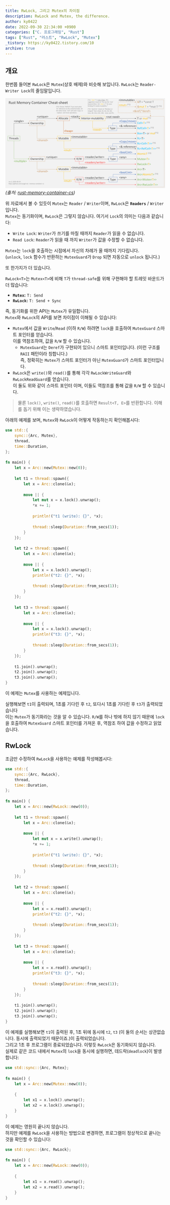 ```yaml
---
title: RwLock, 그리고 Mutex의 차이점
description: RwLock and Mutex, the difference.
author: ky0422
date: 2022-09-30 22:34:00 +0900
categories: ["C. 프로그래밍", "Rust"]
tags: ["Rust", "러스트", "RwLock", "Mutex"]
_tistory: https://ky0422.tistory.com/10
archive: true
---
```


## 개요

한번쯤 들어본 `RwLock`은 `Mutex`(상호 배제)와 비슷해 보입니다. `RwLock`는 `Reader-Writer Lock`의 줄임말입니다.

![Rust Memory](/assets/img/2022-09-30-rwlock-and-mutex-the-difference/rust-mem.png)
_(출처: [rust-memory-container-cs](https://github.com/usagi/rust-memory-container-cs))_

위 자료에서 볼 수 있듯이 `Mutex`는 `Reader` / `Writer`이며, `RwLock`은 **`Readers`** / `Writer` 입니다.  
`Mutex`는 동기화이며, `RwLock`은 그렇지 않습니다. 여기서 `Lock`의 의미는 다음과 같습니다:

- `Write Lock`: `Writer`가 쓰기를 마칠 때까지 `Reader`가 읽을 수 없습니다.
- `Read Lock`: `Reader`가 읽을 때 까지 `Writer`가 값을 수정할 수 없습니다.

`Mutex`는 `lock`을 호출하는 시점에서 자신의 차례가 올 때까지 기다립니다.  
(`unlock`, `lock` 함수가 반환하는 `MutexGuard`가 `Drop` 되면 자동으로 `unlock` 됩니다.)

또 한가지가 더 있습니다.

`RwLock<T>`는 `Mutex<T>`에 비해 `T`가 `thread-safe`를 위해 구현해야 할 트레잇 바운드가 더 많습니다:

- **`Mutex`:** `T: Send`
- **`RwLock`:** `T: Send + Sync`

즉, 동기화를 위한 API는 `Mutex`가 유일합니다.  
`Mutex`와 `RwLock`의 API를 보면 차이점이 이해될 수 있습니다:

- `Mutex`에서 값을 `Write`/`Read` (이하 `R/W`) 하려면 `lock`을 호출하여 `MutexGuard` 스마트 포인터를 얻습니다.  
  이를 역참조하여, 값을 `R/W` 할 수 있습니다.
  - `MutexGuard`는 `Deref`가 구현되어 있으니 스마트 포인터입니다. (이런 구조를 `RAII` 패턴이라 칭합니다.)  
    즉, 정확히는 `Mutex`가 스마트 포인터가 아닌 `MutexGuard`가 스마트 포인터입니다.
- `RwLock`은 `write()`와 `read()`를 통해 각각 `RwLockWriteGuard`와 `RwLockReadGuard`를 얻습니다.  
  이 둘도 위와 같이 스마트 포인터 이며, 이들도 역참조를 통해 값을 `R/W` 할 수 있습니다.

> 물론 `lock()`, `write()`, `read()`를 호출하면 `Result<T, E>`를 반환합니다. 이해를 돕기 위해 이는 생략하였습니다.

아래의 예제를 보며, `Mutex`와 `RwLock`이 어떻게 작동하는지 확인해봅시다:

```rust
use std::{
    sync::{Arc, Mutex},
    thread,
    time::Duration,
};

fn main() {
    let x = Arc::new(Mutex::new(0));

    let t1 = thread::spawn({
        let x = Arc::clone(&x);

        move || {
            let mut x = x.lock().unwrap();
            *x += 1;

            println!("t1 (write): {}", *x);

            thread::sleep(Duration::from_secs(1));
        }
    });

    let t2 = thread::spawn({
        let x = Arc::clone(&x);

        move || {
            let x = x.lock().unwrap();
            println!("t2: {}", *x);

            thread::sleep(Duration::from_secs(1));
        }
    });

    let t3 = thread::spawn({
        let x = Arc::clone(&x);

        move || {
            let x = x.lock().unwrap();
            println!("t3: {}", *x);

            thread::sleep(Duration::from_secs(1));
        }
    });

    t1.join().unwrap();
    t2.join().unwrap();
    t3.join().unwrap();
}
```

이 예제는 `Mutex`를 사용하는 예제입니다.

실행해보면 `t1`이 출력되며, 1초를 기다린 후 `t2`, 또다시 1초를 기다린 후 `t3`가 출력되었습니다  
이는 `Mutex`가 동기화라는 것을 알 수 있습니다. `R/W`를 하나 밖에 하지 않기 때문에 `lock`을 호출하여 `MutexGuard` 스마트 포인터를 가져온 후, 역참조 하여 값을 수정하고 읽었습니다.

## RwLock

조금만 수정하여 `RwLock`을 사용하는 예제를 작성해봅시다:

```rust
use std::{
    sync::{Arc, RwLock},
    thread,
    time::Duration,
};

fn main() {
    let x = Arc::new(RwLock::new(0));

    let t1 = thread::spawn({
        let x = Arc::clone(&x);

        move || {
            let mut x = x.write().unwrap();
            *x += 1;

            println!("t1 (write): {}", *x);

            thread::sleep(Duration::from_secs(1));
        }
    });

    let t2 = thread::spawn({
        let x = Arc::clone(&x);

        move || {
            let x = x.read().unwrap();
            println!("t2: {}", *x);

            thread::sleep(Duration::from_secs(1));
        }
    });

    let t3 = thread::spawn({
        let x = Arc::clone(&x);

        move || {
            let x = x.read().unwrap();
            println!("t3: {}", *x);

            thread::sleep(Duration::from_secs(1));
        }
    });

    t1.join().unwrap();
    t2.join().unwrap();
    t3.join().unwrap();
}
```

이 예제를 실행해보면 `t1`이 출력된 후, 1초 뒤에 동시에 `t2`, `t3` (이 둘의 순서는 상관없습니다. 동시에 출력되었기 때문이죠.)이 출력되었습니다.  
그리고 1초 후 프로그램이 종료되었습니다. 이렇듯 `RwLock`은 동기화되지 않습니다.  
실제로 같은 코드 내에서 `Mutex`의 `lock`을 동시에 실행하면, 데드락(`deadlock`)이 발생합니다:

```rust
use std::sync::{Arc, Mutex};

fn main() {
    let x = Arc::new(Mutex::new(0));

    {
        let x1 = x.lock().unwrap();
        let x2 = x.lock().unwrap();
    }
}
```

이 예제는 영원히 끝나지 않습니다.  
하지만 예제를 `RwLock`을 사용하는 방법으로 변경하면, 프로그램이 정상적으로 끝나는 것을 확인할 수 있습니다:

```rust
use std::sync::{Arc, RwLock};

fn main() {
    let x = Arc::new(RwLock::new(0));

    {
        let x1 = x.read().unwrap();
        let x2 = x.read().unwrap();
    }
}
```
